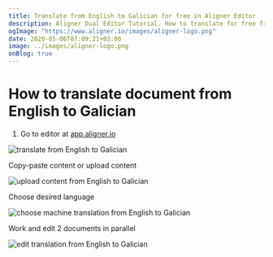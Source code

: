 ```yaml
---
title: Translate from English to Galician for free in Aligner Editor
description: Aligner Dual Editor Tutorial. How to translate for free from English to Galician. Aligner is multilingual document management platform. 
ogImage: "https://www.aligner.io/images/aligner-logo.png"
date: 2020-05-06T07:09:21+03:00
image: ../images/aligner-logo.png
onBlog: true
---
```


# How to translate document from English to Galician

1. Go to editor at [app.aligner.io](https://app.aligner.io "Aligner App web page")

![translate from English to Galician](../aligner-blank-editor.png "translate from English to Galician")

Copy-paste content or upload content

![upload content from English to Galician](../aligner-uploaded-document.png "upload content from English to Galician")

Choose desired language

![choose machine translation from English to Galician](../aligner-language-dropdown.png "choose machine translation from English to Galician")

Work and edit 2 documents in parallel

![edit translation from English to Galician](../aligner-double-sitded-editor.png "edit translation from English to Galician")

